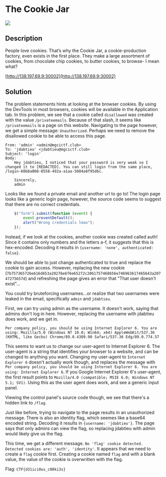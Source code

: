 # The Cookie Jar
![](https://img.shields.io/badge/category-web-blue)

## Description
People love cookies. That’s why the Cookie Jar, a cookie-production factory, even exists in the first place. They make a large assortment of cookies, from chocolate chip cookies, to butter cookies, to browse- I mean what?

[http://138.197.69.9:30002](http://138.197.69.9:30002)

## Solution
The problem statements hints at looking at the browser cookies. By using the DevTools in most browsers, cookies will be available in the Application tab. In this problem, we see that a cookie called `disallowed` was created with the value `/privateemails`. Because of that slash, it seems like `/privateemails` is a page on this website. Navigating to the page however, we get a simple message: `Unauthorized`. Perhaps we need to remove the disallowed cookie to be able to access this page.

```
From: 'admin' <admin@mgcictf.club>
To: 'jdabtieu' <jdabtieu@mgcictf.club>
Subject: 'login'
Body:
    Hey jdabtieu, I noticed that your password is very weak so I changed it to [REDACTED]. You can still login from the same place, /login-60b8a008-0558-492a-a1aa-5084a8f95d6c.

    Sincerely,
    admin
```

Looks like we found a private email and another url to go to! The login page looks like a generic login page, however, the source code seems to suggest that there are no correct credentials.
```js
    $("form").submit(function (event) {
        event.preventDefault();
        alert("Wrong credentials lmao");
    });
```

Instead, if we look at the cookies, another cookie was created called auth! Since it contains only numbers and the letters a-f, it suggests that this is hex-encoded. Decoding it results in `{username: 'none', authenticated: false}`.

We should be able to just change authenticated to true and replace the cookie to gain access. However, replacing the new cookie (`7b757365726e616d653a20276e6f6e65272c2061757468656e746963617465643a20747275657d`) and refreshing the page gives an error that "That user doesn't exist"...

You could try bruteforcing usernames...or realize that two usernames were leaked in the email, specifically `admin` and `jdabtieu`.

First, we can try using admin as the username. It doesn't work, saying that admins don't log in here. However, replacing the username with jdabtieu does work, and we get in.

`Per company policy, you should be using Internet Explorer 6. You are using: Mozilla/5.0 (Windows NT 10.0; Win64; x64) AppleWebKit/537.36 (KHTML, like Gecko) Chrome/89.0.4389.90 Safari/537.36 Edg/89.0.774.57`

This seems to want us to change our user-agent to Internet Explorer 6. The user-agent is a string that identifies your browser to a website, and can be changed to anything you want. Changing my user-agent to `Internet Explorer 6` doesn't actually work though, and replaces the message with `Per company policy, you should be using Internet Explorer 6. You are using: Internet Explorer 6`. If you Google Internet Explorer 6's user-agent, the first result points to `Mozilla/4.0 (compatible; MSIE 6.0; Windows NT 5.1; SV1)`. Using this as the user agent does work, and see a generic input panel.

Viewing the control panel's source code though, we see that there's a hidden link to `/flag`.

Just like before, trying to navigate to the page results in an unauthorized message. There is also an identity flag, which seemes like a base64 encoded string. Decoding it results in `{username: 'jdabtieu'}`. The page says that only admins can view the flag, so replacing jdabtieu with admin would likely give us the flag.

This time, we get a different message. `No 'flag' cookie detected. Detected cookies are: 'auth', 'identity'`. It appears that we need to create a `flag` cookie first. Creating a cookie named `flag` and with a blank value, the value of the cookie is overwritten with the flag.

Flag: `CTF{d31ici0us_c00ki3s}`

